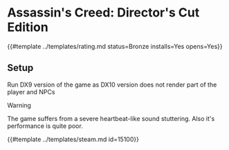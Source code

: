 # Assassin's Creed: Director's Cut Edition
<!-- script:Aliases [
    "Assassin's Creed Director's Cut Edition"
] -->

{{#template ../templates/rating.md status=Bronze installs=Yes opens=Yes}}

## Setup
Run DX9 version of the game as DX10 version does not render part of the player and NPCs

> [!WARNING]
> The game suffers from a severe heartbeat-like sound stuttering. Also it's performance is quite poor.

{{#template ../templates/steam.md id=15100}}
